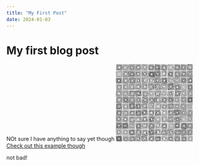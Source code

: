 ```yaml
---
title: "My First Post"
date: 2024-01-03
---
```

# My first blog post
NOt sure I have anything to say yet though
<img src="images/veraMolnar.png" width="200">
[Check out this example though](https://cranbim.github.io/myCodingPortfolioTest/creativeCode/gen24-05-VeraMolnar/index.html)

not bad!
